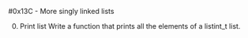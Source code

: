 #0x13C - More singly linked lists




0. Print list
Write a function that prints all the elements of a listint_t list.

